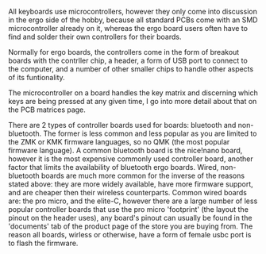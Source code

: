 All keyboards use microcontrollers, however they only come into discussion in the ergo side of the hobby, because all standard PCBs come with an SMD microcontroller already on it, whereas the ergo board users often have to find and solder their own controllers for their boards. 

Normally for ergo boards, the controllers come in the form of breakout boards with the contrller chip, a header, a form of USB port to connect to the computer, and a number of other smaller chips to handle other aspects of its funtionality.

The microcontroller on a board handles the key matrix and discerning which keys are being pressed at any given time, I go into more detail about that on the PCB matrices page.

There are 2 types of controller boards used for boards: bluetooth and non-bluetooth. The former is less common and less popular as you are limited to the ZMK or KMK firmware languages, so no QMK (the most popular firmware language). A common bluetooth board is the nice!nano board, however it is the most expensive commonly used controller board, another factor that limits the availability of bluetooth ergo boards. Wired, non-bluetooth boards are much more common for the inverse of the reasons stated above: they are more widely available, have more firmware support, and are cheaper then their wireless counterparts. Common wired boards are: the pro micro, and the elite-C, however there are a large number of less popular controller boards that use the pro micro 'footprint' (the layout the pinout on the header uses), any board's pinout can usually be found in the 'documents' tab of the product page of the store you are buying from. The reason all boards, wirless or otherwise, have a form of female usbc port is to flash the firmware.